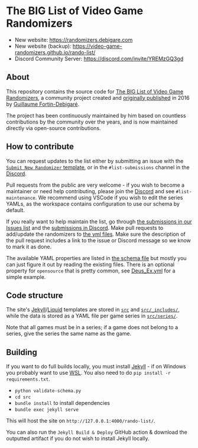 # The BIG List of Video Game Randomizers

- New website: <https://randomizers.debigare.com>
- New website (backup): <https://video-game-randomizers.github.io/rando-list/>
- Discord Community Server: <https://discord.com/invite/YREMzGQ3gd>

## About

This repository contains the source code for [The BIG List of Video Game Randomizers](https://randomizers.debigare.com), a community project created and [originally published](https://www.debigare.com/randomizers/) in 2016 by [Guillaume Fortin-Debigaré](https://www.debigare.com/).

The project has been continuously maintained by him based on countless contributions by the community over the years, and is now maintained directly via open-source contributions.

## How to contribute

You can request updates to the list either by submitting an issue with the [`Submit New Randomizer` template](https://github.com/video-game-randomizers/rando-list/issues/new/choose), or in the `#list-submissions` channel in the [Discord](https://discord.com/invite/YREMzGQ3gd).

Pull requests from the public are very welcome - if you wish to become a maintainer or need help contributing, please join the [Discord](https://discord.com/invite/YREMzGQ3gd) and see `#list-maintenance`. We recommend using VSCode if you wish to edit the series YAMLs, as the workspace contains configuration to use our schema by default.

If you really want to help maintain the list, go through [the submissions in our Issues list](https://github.com/video-game-randomizers/rando-list/issues?q=is%3Aissue%20state%3Aopen%20label%3Asubmission) and the [submissions in Discord](https://discord.com/channels/1140434800335917178/1147400990153248810). Make pull requests to add/update the randomizers to [the yml files](https://github.com/video-game-randomizers/rando-list/tree/main/src/series). Make sure the description of the pull request includes a link to the issue or Discord message so we know to mark it as done.

The available YAML properties are listed in [the schema file](https://github.com/video-game-randomizers/rando-list/blob/main/src/schemata/series.schema.json) but mostly you can just figure it out by reading the existing files. There is an optional property for `opensource` that is pretty common, see [Deus_Ex.yml](https://github.com/video-game-randomizers/rando-list/blob/main/src/series/Deus_Ex.yml) for a simple example.

## Code structure

The site's [Jekyll](https://jekyllrb.com/docs/)/[Liquid](https://shopify.github.io/liquid/basics/introduction/) templates are stored in [`src`](https://github.com/video-game-randomizers/rando-list/tree/main/src) and [`src/_includes/`](https://github.com/video-game-randomizers/rando-list/tree/main/src/_includes), while the data is stored as a YAML file per game series in [`src/series/`](https://github.com/video-game-randomizers/rando-list/tree/main/src/series).

Note that all games must be in a series; if a game does not belong to a series, give the series the same name as the game.

## Building

If you want to do full builds locally, you must install [Jekyll](https://jekyllrb.com/docs/) - if on Windows you probably want to use [WSL](https://learn.microsoft.com/en-us/windows/wsl/about). You also need to do `pip install -r requirements.txt`.

- `python validate-schema.py`
- `cd src`
- `bundle install` to install dependencies
- `bundle exec jekyll serve`

This will host the site on `http://127.0.0.1:4000/rando-list/`.

You can also run the `Jekyll Build & Deploy` GitHub action & download the outputted artifact if you do not wish to install Jekyll locally.
